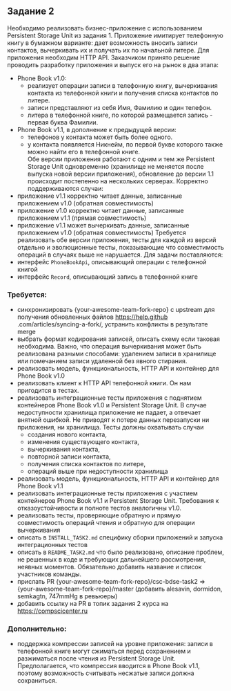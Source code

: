 ## Задание 2
Необходимо реализовать бизнес-приложение с использованием Persistent Storage Unit из задания 1. Приложение 
имитирует телефонную книгу в бумажном варианте: дает возможность вносить записи контактов, вычеркивать их и получать их
 по начальной литере. Для приложения необходим HTTP API. Заказчиком принято решение проводить разработку 
 приложения и выпуск его на рынок в два этапа:
- Phone Book v1.0: 
  - реализует операции записи в телефонную книгу, вычеркивания контакта из телефонной книги и получения списка контактов
   по литере.
  - записи представляют из себя Имя, Фамилию и один телефон.
  - литера в телефонной книге, по которой размещается запись - первая буква Фамилии.
- Phone Book v1.1, в дополнение к предыдущей версии:
  - телефонов у контакта может быть более одного.
  - у контакта появляется Никнейм, по первой букве которого также можно найти его в телефонной книге.   
Обе версии приложения работают с одним и тем же Persistent Storage Unit одновременно (хранилище не меняется после 
выпуска новой версии приложения), обновление до версии 1.1 происходит постепенно на нескольких серверах. 
Корректно поддерживаются случаи:
- приложение v1.1 корректно читает данные, записанные приложением v1.0 (обратная совместимость)
- приложение v1.0 корректно читает данные, записанные приложением v1.1 (прямая совместимость)
- приложение v1.1 может вычеркивать данные, записанные приложением v1.0 (обратная совместимость)
Требуется реализовать обе версии приложения, тесты для каждой из версий отдельно и эволюционные тесты, показывающие 
что совместимость операций в случаях выше не нарушается. Для задачи поставляются:
- интерфейс `PhoneBookApi`, описывающий операции с телефонной книгой
- интерфейс `Record`, описывающий запись в телефонной книге

### Требуется:
- синхронизировать {your-awesome-team-fork-repo} c upstream для получения обновленных файлов https://help.github
.com/articles/syncing-a-fork/, устранить конфликты в результате merge 
- выбрать формат кодирования записей, описать схему если таковая необходима. Важно, что операция 
вычеркивания может быть реализована разными способами: удалением записи в хранилище или помечанием записи удаленной без 
явного стирания.   
- реализовать модель, функциональность, HTTP API и контейнер для Phone Book v1.0
- реализовать клиент к HTTP API телефонной книги. Он нам пригодится в тестах.
- реализовать интеграционные тесты приложения с поднятием контейнеров Phone Book v1.0 и Persistent Storage Unit. В 
случае недоступности хранилища приложение не падает, а отвечает внятной ошибкой. Не приводят к потере данных 
перезапуски ни приложения, ни хранилища. Тесты должны охватывать случаи
  - создания нового контакта, 
  - изменения существующего контакта,
  - вычеркивания контакта, 
  - повторной записи контакта,
  - получения списка контактов по литере, 
  - операций выше при недоступности хранилища      
- реализовать модель, функциональность, HTTP API и контейнер для Phone Book v1.1
- реализовать интеграционные тесты приложения с участием контейнеров Phone Book v1.1 и Persistent Storage Unit. 
Требования к отказоустойчивости и полноте тестов аналогичны v1.0.
- реализовать тесты, проверяющие обратную и прямую совместимость операций чтения и обратную для операции вычеркивания   
- описать в `INSTALL_TASK2.md` специфику сборки приложений и запуска интеграционных тестов
- описать в `README_TASK2.md` что было реализовано, описание проблем, не решенных в коде и требующих дальнейшего 
рассмотрения, неявных моментов. Обязательно добавить название и список участников команды.  
- прислать PR {your-awesome-team-fork-repo}/csc-bdse-task2 => {your-awesome-team-fork-repo}/master (добавить alesavin, 
dormidon, semkagtn, 747mmHg в ревьюеры)  
- добавить ссылку на PR в топик задания 2 курса на https://compscicenter.ru       

### Дополнительно:
- поддержка компрессии записей на уровне приложения: записи в телефонной книге могут сжиматься перед сохранением и 
разжиматься после чтения из Persistent Storage Unit. Предполагается, что компрессия вводится в Phone Book v1.1, 
поэтому возможность считывать несжатые записи должна сохраниться.  







 
